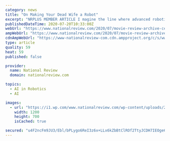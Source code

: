 ```yaml
---
category: news
title: "On Making Your Dead Wife a Robot"
excerpt: "NRPLUS MEMBER ARTICLE I magine the line where advanced robotics meets advanced artificial intelligence and you’re picturing a being that might be indistinguishable from a human. Now picture an actual human’s memory and experience, being loaded into the ..."
publishedDateTime: 2020-07-20T10:33:00Z
webUrl: "https://www.nationalreview.com/2020/07/movie-review-archive-cerebral-science-fiction-intriguing-hook/"
ampWebUrl: "https://www.nationalreview.com/2020/07/movie-review-archive-cerebral-science-fiction-intriguing-hook/amp/"
cdnAmpWebUrl: "https://www-nationalreview-com.cdn.ampproject.org/c/s/www.nationalreview.com/2020/07/movie-review-archive-cerebral-science-fiction-intriguing-hook/amp/"
type: article
quality: 59
heat: 59
published: false

provider:
  name: National Review
  domain: nationalreview.com

topics:
  - AI in Robotics
  - AI

images:
  - url: "https://i1.wp.com/www.nationalreview.com/wp-content/uploads/2020/07/archive-movie-trailer.jpg?fit=1200%2C700&ssl=1"
    width: 1200
    height: 700
    isCached: true

secured: "u4F2ncFm9JU3/Ebl/bPLygo6ReI3z6x+LLx6kZbBtClROf2TtyJCDH7IEOge6srTJPSJ3uonwlUMRglQIfT+C5Udl7KopLQW2ljKuLtOJsoJARCpypajIIP0s1K5cDxgWWCAUuURT/0bI39uVpG8JPS9AiEolO+UcLImUJ+rMxe9nqbgaapNvP5MDAWJtP4u6vGMgIkU3qOms4Uegczq6zy7qrB65BFn0J5pk6fOxndvMf1YWVTMIxlR960Wu5XLiREurkSi2cNiWpsHmOeLHKJPMX4RXDC/MU/tdCZZDUAn4016qpmjNsZmzgdnC0FFFDHOwj2kHq3vr7EDGoHuCA==;sFlKH1Pq4lj2jkP4U9kVHA=="
---
```


